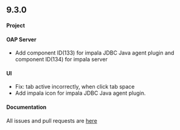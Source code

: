 ## 9.3.0

#### Project


#### OAP Server

* Add component ID(133) for impala JDBC Java agent plugin and component ID(134) for impala server

#### UI

* Fix: tab active incorrectly, when click tab space 
* Add impala icon for impala JDBC Java agent plugin.


#### Documentation


All issues and pull requests are [here](https://github.com/apache/skywalking/milestone/149?closed=1)
